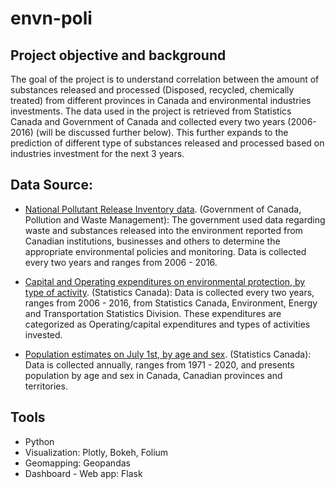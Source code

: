 # envn-poli

## Project objective and background
The goal of the project is to understand correlation between the amount of substances released and processed (Disposed, recycled, chemically treated) from different provinces in Canada and environmental industries investments. 
The data used in the project is retrieved from Statistics Canada and Government of Canada and collected every two years (2006-2016) (will be discussed further below).
This further expands to the prediction of different type of substances released and processed based on industries investment for the next 3 years.

## Data Source: 

* [National Pollutant Release Inventory data](https://www.canada.ca/en/environment-climate-change/services/national-pollutant-release-inventory/using-interpreting-data.html). (Government of Canada, Pollution and Waste Management):
The government used data regarding waste and substances released into the environment reported from Canadian institutions, businesses and others to determine the appropriate environmental policies and monitoring.
Data is collected every two years and ranges from 2006 - 2016.

* [Capital and Operating expenditures on environmental protection, by type of activity](https://www150.statcan.gc.ca/t1/tbl1/en/tv.action?pid=3810004301). (Statistics Canada):
Data is collected every two years, ranges from 2006 - 2016, from Statistics Canada, Environment, Energy and Transportation Statistics Division. 
These expenditures are categorized as Operating/capital expenditures and types of activities invested. 

* [Population estimates on July 1st, by age and sex](https://www150.statcan.gc.ca/t1/tbl1/en/tv.action?pid=1710000501).
(Statistics Canada):
Data is collected annually, ranges from 1971 - 2020, and presents population by age and sex in Canada, Canadian provinces and territories. 


## Tools
* Python 
* Visualization: Plotly, Bokeh, Folium
* Geomapping: Geopandas
* Dashboard - Web app: Flask


